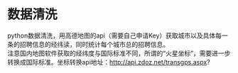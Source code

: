 # 数据清洗
python数据清洗，用高德地图的api（需要自己申请Key）获取城市以及具体每一条的招聘信息的经纬读，同时统计每个城市总的招聘信息。  
注意国内地图软件获取的经纬度与国际标准不同，所谓的“火星坐标”，需要进一步转换成国际标准。坐标转换api地址：http://api.zdoz.net/transgps.aspx?
